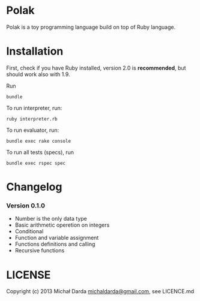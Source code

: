 # Polak

Polak is a toy programming language build on top of Ruby language.

# Installation

First, check if you have Ruby installed, version 2.0 is **recommended**, but should work also with 1.9.

Run

    bundle

To run interpreter, run:

    ruby interpreter.rb

To run evaluator, run:

    bundle exec rake console

To run all tests (specs), run

    bundle exec rspec spec

# Changelog

### Version 0.1.0

- Number is the only data type
- Basic arithmetic operetion on integers
- Conditional
- Function and variable assignment
- Functions definitions and calling
- Recursive functions

# LICENSE

Copyright (c) 2013 Michał Darda <michaldarda@gmail.com>, see LICENCE.md
